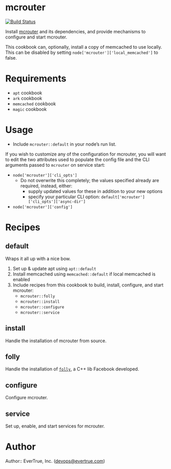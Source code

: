# mcrouter
[![Build Status](https://travis-ci.org/evertrue/mcrouter-cookbook.svg)](https://travis-ci.org/evertrue/mcrouter-cookbook)

Install [mcrouter](https://github.com/facebook/mcrouter) and its dependencies, and provide mechanisms to configure and start mcrouter.

This cookbook can, optionally, install a copy of memcached to use locally. This can be disabled by setting `node['mcrouter']['local_memcached']` to false.

# Requirements

* `apt` cookbook
* `ark` cookbook
* `memcached` cookbook
* `magic` cookbook

# Usage

* Include `mcrouter::default` in your node’s run list.

If you wish to customize any of the configuration for mcrouter, you will want to edit the two attributes used to populate the config file and the CLI arguments passed to `mcrouter` on service start:

* `node['mcrouter']['cli_opts']`
    - Do not overwrite this completely; the values specified already are required, instead, either:
        + supply updated values for these in addition to your new options
        + specify your particular CLI option: `default['mcrouter']['cli_opts']['async-dir']`
* `node['mcrouter']['config']`

# Recipes

## default

Wraps it all up with a nice bow.

1. Set up & update apt using `apt::default`
2. Install memcached using `memcached::default` if local memcached is enabled
3. Include recipes from this cookbook to build, install, configure, and start mcrouter:
    * `mcrouter::folly`
    * `mcrouter::install`
    * `mcrouter::configure`
    * `mcrouter::service`

## install

Handle the installation of mcrouter from source.

## folly

Handle the installation of [`folly`](https://github.com/facebook/folly), a C++ lib Facebook developed.

## configure

Configure mcrouter.

## service

Set up, enable, and start services for mcrouter.

# Author

Author:: EverTrue, Inc. (<devops@evertrue.com>)
